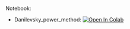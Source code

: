 Notebook:

* Danilevsky_power_method: [![Open In Colab](https://colab.research.google.com/assets/colab-badge.svg)](https://colab.research.google.com/github/TemaBlag/BSU/blob/main/numerical_methods/sem5/lab1/Danilevsky_power_method.ipynb)
